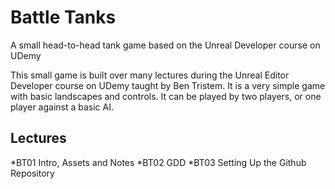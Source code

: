 # Battle Tanks
A small head-to-head tank game based on the Unreal Developer course on UDemy

This small game is built over many lectures during the Unreal Editor Developer course on UDemy taught by Ben Tristem.  It is a very simple game with basic landscapes and controls.  It can be played by two players, or one player against a basic AI.

## Lectures
*BT01 Intro, Assets and Notes
*BT02 GDD
*BT03 Setting Up the Github Repository
